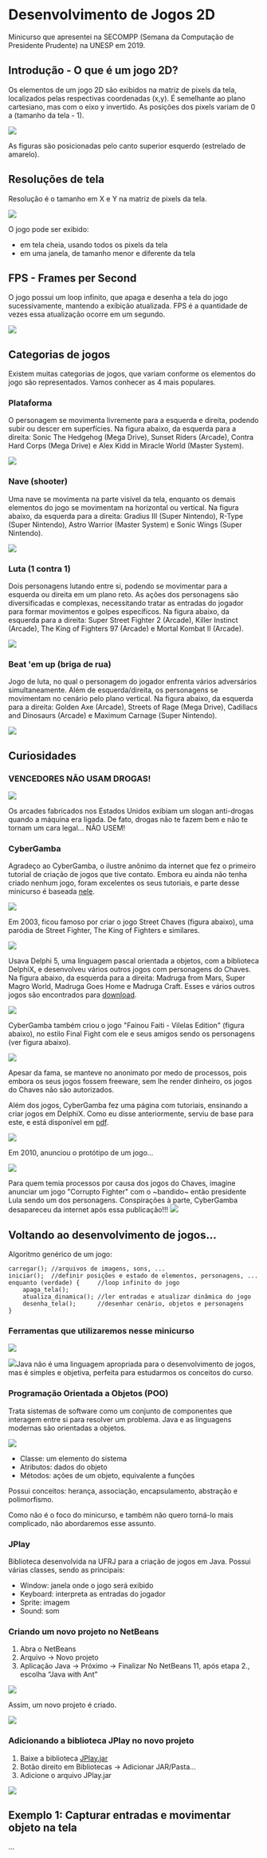 # Desenvolvimento de Jogos 2D
Minicurso que apresentei na SECOMPP (Semana da Computação de Presidente Prudente) na UNESP em 2019.

## Introdução - O que é um jogo 2D?
Os elementos de um jogo 2D são exibidos na matriz de pixels da tela, localizados pelas respectivas coordenadas (x,y). É semelhante ao plano cartesiano, mas com o eixo y invertido. As posições dos pixels variam de 0 a (tamanho da tela - 1).

![](/imagens/figura01.png)

As figuras são posicionadas pelo canto superior esquerdo (estrelado de amarelo).


## Resoluções de tela
Resolução é o tamanho em X e Y na matriz de pixels da tela.

![](/imagens/figura02.png)

O jogo pode ser exibido:
- em tela cheia, usando todos os pixels da tela
- em uma janela, de tamanho menor e diferente da tela


## FPS - Frames per Second
O jogo possui um loop infinito, que apaga e desenha a tela do jogo sucessivamente, mantendo a exibição atualizada. FPS é a quantidade de vezes essa atualização ocorre em um segundo.

![](/imagens/figura03.png)


## Categorias de jogos
Existem muitas categorias de jogos, que variam conforme os elementos do jogo são representados. Vamos conhecer as 4 mais populares.

### Plataforma
O personagem se movimenta livremente para a esquerda e direita, podendo subir ou descer em superfícies. 
Na figura abaixo, da esquerda para a direita: Sonic The Hedgehog (Mega Drive), Sunset Riders (Arcade), Contra Hard Corps (Mega Drive) e Alex Kidd in Miracle World (Master System).

![](/imagens/figura04.png)

### Nave (shooter)
Uma nave se movimenta na parte visível da tela, enquanto os demais elementos do jogo se movimentam na horizontal ou vertical. 
Na figura abaixo, da esquerda para a direita: Gradius III (Super Nintendo), R-Type (Super Nintendo), Astro Warrior (Master System) e Sonic Wings (Super Nintendo).

![](/imagens/figura05.png)

### Luta (1 contra 1)
Dois personagens lutando entre si, podendo se movimentar para a esquerda ou direita em um plano reto. 
As ações dos personagens são diversificadas e complexas, necessitando tratar as entradas do jogador para formar movimentos e golpes específicos. 
Na figura abaixo, da esquerda para a direita: Super Street Fighter 2 (Arcade), Killer Instinct (Arcade), The King of Fighters 97 (Arcade) e Mortal Kombat II (Arcade).

![](/imagens/figura06.png)

### Beat 'em up (briga de rua)
Jogo de luta, no qual o personagem do jogador enfrenta vários adversários simultaneamente. 
Além de esquerda/direita, os personagens se movimentam no cenário pelo plano vertical.
Na figura abaixo, da esquerda para a direita: Golden Axe (Arcade), Streets of Rage (Mega Drive), Cadillacs and Dinosaurs (Arcade) e Maximum Carnage (Super Nintendo).

![](/imagens/figura07.png)


## Curiosidades

### VENCEDORES NÃO USAM DROGAS!
![](/imagens/figura08.png)

Os arcades fabricados nos Estados Unidos exibiam um slogan anti-drogas quando a máquina era ligada. De fato, drogas não te fazem bem e não te tornam um cara legal... NÃO USEM!

### CyberGamba
Agradeço ao CyberGamba, o ilustre anônimo da internet que fez o primeiro tutorial de criação de jogos que tive contato. 
Embora eu ainda não tenha criado nenhum jogo, foram excelentes os seus tutoriais, e parte desse minicurso é baseada [nele](/outros_tutoriais/CYBERGAMBA_CRIE_SEUS_JOGOS.PDF). 

![](/imagens/figura09.png)

Em 2003, ficou famoso por criar o jogo Street Chaves (figura abaixo), uma paródia de Street Fighter, The King of Fighters e similares. 

![](/imagens/figura10.png)

Usava Delphi 5, uma linguagem pascal orientada a objetos, com a biblioteca DelphiX, e desenvolveu vários outros jogos com personagens do Chaves. 
Na figura abaixo, da esquerda para a direita: Madruga from Mars, Super Magro World, Madruga Goes Home e Madruga Craft. Esses e vários outros jogos são encontrados para [download](https://sites.google.com/site/cybergamba/arquivos).

![](/imagens/figura11.png)

CyberGamba também criou o jogo "Fainou Faiti - Vilelas Edition" (figura abaixo), no estilo Final Fight com ele e seus amigos sendo os personagens (ver figura abaixo).

![](/imagens/figura12.png)

Apesar da fama, se manteve no anonimato por medo de processos, pois embora os seus jogos fossem freeware, sem lhe render dinheiro, os jogos do Chaves não são autorizados. 

Além dos jogos, CyberGamba fez uma página com tutoriais, ensinando a criar jogos em DelphiX. Como eu disse anteriormente, serviu de base para este, e está disponível em [pdf](/outros_tutoriais/CYBERGAMBA_CRIE_SEUS_JOGOS.PDF).

![](/imagens/figura13.png)

Em 2010, anunciou o protótipo de um jogo...

![](/imagens/figura14.png)

Para quem temia processos por causa dos jogos do Chaves, imagine anunciar um jogo "Corrupto Fighter" com o ~bandido~ então presidente Lula sendo um dos personagens. 
Conspirações à parte, CyberGamba desapareceu da internet após essa publicação!!! ![](/imagens/figura15.png)


## Voltando ao desenvolvimento de jogos...
Algoritmo genérico de um jogo:
```
carregar(); //arquivos de imagens, sons, ...
iniciar();  //definir posições e estado de elementos, personagens, ...
enquanto (verdade) {     //loop infinito do jogo
    apaga_tela();
    atualiza_dinamica(); //ler entradas e atualizar dinâmica do jogo
    desenha_tela();      //desenhar cenário, objetos e personagens
}
```

### Ferramentas que utilizaremos nesse minicurso

![](/imagens/figura16.png)

![](/imagens/figura17.png)Java não é uma linguagem apropriada para o desenvolvimento de jogos, mas é simples e objetiva, perfeita para estudarmos os conceitos do curso.

### Programação Orientada a Objetos (POO)
Trata sistemas de software como um conjunto de componentes que interagem entre si para resolver um problema. 
Java e as linguagens modernas são orientadas a objetos.

![](/imagens/figura18.png)

- Classe: um elemento do sistema
- Atributos: dados do objeto
- Métodos: ações de um objeto, equivalente a funções

Possui conceitos: herança, associação, encapsulamento, abstração e polimorfismo. 

Como não é o foco do minicurso, e também não quero torná-lo mais complicado, não abordaremos esse assunto.

### JPlay
Biblioteca desenvolvida na UFRJ para a criação de jogos em Java. 
Possui várias classes, sendo as principais:

- Window: janela onde o jogo será exibido
- Keyboard: interpreta as entradas do jogador
- Sprite: imagem
- Sound: som

### Criando um novo projeto no NetBeans
1. Abra o NetBeans
2. Arquivo → Novo projeto
3. Aplicação Java → Próximo → Finalizar
No NetBeans 11, após etapa 2., escolha “Java with Ant”

![](/imagens/figura19.png)

Assim, um novo projeto é criado.

![](/imagens/figura20.png)

### Adicionando a biblioteca JPlay no novo projeto
1. Baixe a biblioteca [JPlay.jar](/baixar/JPlay.jar)
2. Botão direito em Bibliotecas → Adicionar JAR/Pasta...
3. Adicione o arquivo JPlay.jar

![](/imagens/figura21.png)

## Exemplo 1: Capturar entradas e movimentar objeto na tela

...
